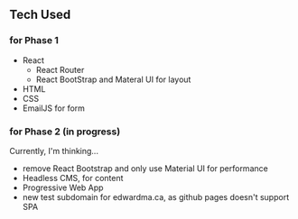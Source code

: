 ## Tech Used

### for Phase 1
 - React 
	 - React Router
	 -  React BootStrap and Materal UI for layout
 - HTML
 - CSS
 - EmailJS for form

### for Phase 2 (in progress)
Currently, I'm thinking...
 - remove React Bootstrap and only use Material UI for performance
 - Headless CMS, for content
 - Progressive Web App
 - new test subdomain for edwardma.ca, as github pages doesn't support SPA